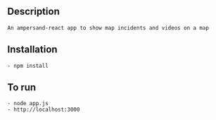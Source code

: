 Description
-----------

    An ampersand-react app to show map incidents and videos on a map

Installation
-----------

    - npm install

To run
-----------

    - node app.js
    - http://localhost:3000
